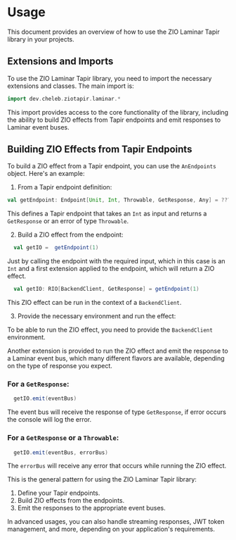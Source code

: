 # Usage

This document provides an overview of how to use the ZIO Laminar Tapir library in your projects.

## Extensions and Imports

To use the ZIO Laminar Tapir library, you need to import the necessary extensions and classes. The main import is:

```scala
import dev.cheleb.ziotapir.laminar.*
```

This import provides access to the core functionality of the library, including the ability to build ZIO effects from Tapir endpoints and emit responses to Laminar event buses.

## Building ZIO Effects from Tapir Endpoints

To build a ZIO effect from a Tapir endpoint, you can use the `AnEndpoints` object. Here's an example:

1. From a Tapir endpoint definition:

```scala sc:nocompile
val getEndpoint: Endpoint[Unit, Int, Throwable, GetResponse, Any] = ???     
```

This defines a Tapir endpoint that takes an `Int` as input and returns a `GetResponse` or an error of type `Throwable`.

2. Build a ZIO effect from the endpoint:

```scala sc:nocompile
  val getIO =  getEndpoint(1)
```

Just by calling the endpoint with the required input, which in this case is an `Int` and a first extension applied to the endpoint, which will return a ZIO effect.

```scala sc:nocompile
  val getIO: RIO[BackendClient, GetResponse] = getEndpoint(1)
```

This ZIO effect can be run in the context of a `BackendClient`.

3. Provide the necessary environment and run the effect:

To be able to run the ZIO effect, you need to provide the `BackendClient` environment.

Another extension is provided to run the ZIO effect and emit the response to a Laminar event bus, which many different flavors are available, depending on the type of response you expect.

### For a `GetResponse`:

```scala sc:nocompile
  getIO.emit(eventBus)
```

The event bus will receive the response of type `GetResponse`, if error occurs the console will log the error.



### For a `GetResponse` or a `Throwable`:

```scala sc:nocompile
  getIO.emit(eventBus, errorBus)
```

The `errorBus` will receive any error that occurs while running the ZIO effect.


This is the general pattern for using the ZIO Laminar Tapir library:

1. Define your Tapir endpoints.
2. Build ZIO effects from the endpoints.
3. Emit the responses to the appropriate event buses.


In advanced usages, you can also handle streaming responses, JWT token management, and more, depending on your application's requirements.